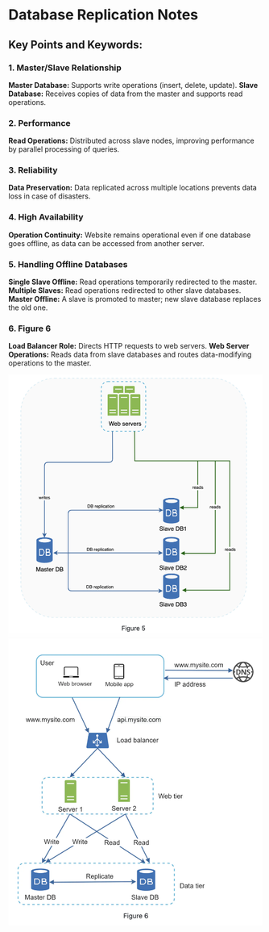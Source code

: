 # Database Replication Notes

## Key Points and Keywords:

### 1. Master/Slave Relationship

**Master Database:** Supports write operations (insert, delete, update).
**Slave Database:** Receives copies of data from the master and supports read operations.

### 2. Performance
**Read Operations:** Distributed across slave nodes, improving performance by parallel processing of queries.

### 3. Reliability

**Data Preservation:** Data replicated across multiple locations prevents data loss in case of disasters.

### 4. High Availability

**Operation Continuity:** Website remains operational even if one database goes offline, as data can be accessed from another server.

### 5. Handling Offline Databases

**Single Slave Offline:** Read operations temporarily redirected to the master.
**Multiple Slaves:** Read operations redirected to other slave databases.
**Master Offline:** A slave is promoted to master; new slave database replaces the old one.

### 6. Figure 6

**Load Balancer Role:** Directs HTTP requests to web servers.
**Web Server Operations:** Reads data from slave databases and routes data-modifying operations to the master.

![Database Replication](../../resources/database-replication.png)
![System with Database Replication](../../resources/system-with-database-replication.png)
